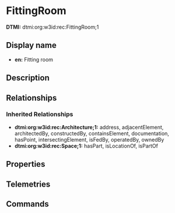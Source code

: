 # FittingRoom
**DTMI:** dtmi:org:w3id:rec:FittingRoom;1
## Display name
- **en:** Fitting room
## Description
## Relationships
### Inherited Relationships
* **dtmi:org:w3id:rec:Architecture;1:** address, adjacentElement, architectedBy, constructedBy, containsElement, documentation, hasPoint, intersectingElement, isFedBy, operatedBy, ownedBy
* **dtmi:org:w3id:rec:Space;1:** hasPart, isLocationOf, isPartOf
## Properties
## Telemetries
## Commands
